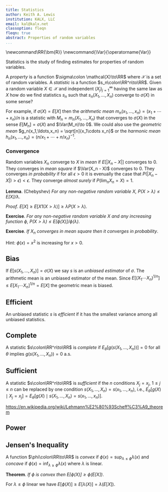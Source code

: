 ```yaml
---
title: Statistics
author: Keith A. Lewis
institution: KALX, LLC
email: kal@kalx.net
classoption: fleqn
fleqn: true
abstract: Properties of random variables
...
```


\newcommand\RR{\bm{R}}
\newcommand{\Var}{\operatorname{Var}}

Statistics is the study of finding estimates for properties of random variables.

A _property_ is a function $\sigma\colon \mathcal{X}\to\RR$
where $\mathcal{X}$ is a set of random variables.
A _statistic_ is a function $s_n\colon\RR^n\to\RR$.
Given a random variable $X\in\mathcal{X}$ and independent $(X_j)_{j=1}^\infty$ having the same law
as $X$ how do we find statistics $s_n$ such that
$s_n(X_1,\ldots,X_n)$ converge to $\sigma(X)$ in some sense?

For example, if $\sigma(X) = E[X]$ then the _arithmetic mean_
$m_n(x_1,\ldots,x_n) = (x_1 + \cdots + x_n)/n$ is a statistic with $M_n =
m_n(X_1,\ldots,X_n)$ that converges to $\sigma(X)$ in the sense $E[M_n] =
\sigma(X)$ and $\Var(M_n)\to 0$.  We could also use the _geometric mean_
$g_n(x_1,\ldots,x_n) = \sqrt[n]{x_1\cdots x_n}$ or the _harmonic mean_
$h_n(x_1,\ldots,x_n) = (n/x_1 + \cdots + n/x_n)^{-1}$.

### Convergence

Random variables $X_n$ converge to $X$ in _mean_ if
$E[|X_n - X|]$ converges to 0. They converges in _mean square_ if
$\Var(X_n - X)$ converges to 0.
They converges _in probability_ if for all $\epsilon > 0$ it is evenually
the case that $P(|X_n - X|) > \epsilon) < \epsilon$.
They converge _almost surely_ if $P(\lim_n X_n = X) = 1$.

__Lemma__. (Chebyshev) _For any non-negative random variable $X$, $P(X > \lambda) \le E[X]/\lambda$_.

_Proof_. $E[X] \ge E[X 1(X > \lambda)] \ge \lambda P(X > \lambda)$.

__Exercise__. _For any non-negative random variable $X$ and any increasing function $\phi$,
$P(X > \lambda) \le E[\phi(X)]/\phi(\lambda)$_.

__Exercise__. _If $X_n$ converges in mean square then it converges in probability_.

Hint: $\phi(x) = x^2$ is increasing for $x > 0$.

## Bias

If $E[s(X_1,\ldots,X_n)] = \sigma(X)$ we say $s$ is an _unbiased_
_estimator_ of $\sigma$. The arithmetic mean is an unbiased estimator of the mean.
Since $E[(X_1\cdots X_n)^{1/n}] \le E[X_1\cdots X_n]^{1/n} = E[X]$ the geometric
mean is biased.

## Efficient

An unbiased statistic $s$ is _efficient_ if it has the smallest variance
among all unbiased statistics.

## Complete

A statistic $s\colon\RR^n\to\RR$ is _complete_ if
$E_\theta[g(s(X_1,\ldots,X_n))] = 0$ for all $\theta$ implies $g(s(X_1,\ldots,X_n)) = 0$ a.s.

## Sufficient

A statistic $s\colon\RR^n\to\RR$ is _sufficient_ if the $n$ conditions $X_j = x_j$, $1\le j\le n$
can be replaced by one condition $s(X_1,\ldots,X_n) = s(x_1,\ldots,x_n)$, i.e.,
$E_\theta[g(X)\mid X_j = x_j] = E_\theta[g(X)\mid s(X_1,\ldots,X_n) = s(x_1,\ldots,x_n)]$.

https://en.wikipedia.org/wiki/Lehmann%E2%80%93Scheff%C3%A9_theorem

## Power

## Jensen's Inequality

A function $\phi\colon\RR\to\RR$ is _convex_ if $\phi(x) = \sup_{\lambda\le\phi} \lambda(x)$
and _concave_ if $\phi(x) = \inf_{\lambda\ge\phi} \lambda(x)$
where $\lambda$ is linear.

__Theorem__. _If $\phi$ is convex then $E[\phi(X)] \ge \phi(E[X])$_.

For $\lambda\le\phi$ linear we have $E[\phi(X)] \ge E[\lambda(X)] = \lambda(E[X])$.
